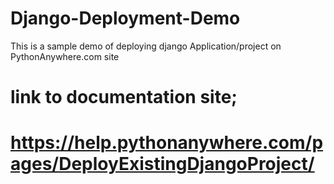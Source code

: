 # Django-Deployment-Demo
This is a sample demo of deploying django Application/project on PythonAnywhere.com site

# link to documentation site;
#                            https://help.pythonanywhere.com/pages/DeployExistingDjangoProject/
